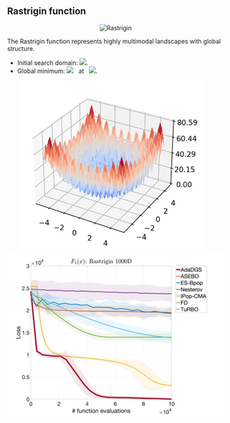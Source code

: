 ## Rastrigin function

<div align="center">  <img src="https://latex.codecogs.com/svg.latex?&space;f(\mathbf{x})=10d+\sum_{i=1}^d[x_i^2-10\cos(2{\pi}x_i)]." title="Rastrigin" /> </div>

The Rastrigin function represents highly multimodal landscapes with global structure.

- Initial search domain: <img src="https://latex.codecogs.com/svg.latex?&space;\mathbf{x}\in[-5.12,5.12]^d" title=" "/>. 
- Global minimum: <img src="https://latex.codecogs.com/svg.latex?&space;f(\mathbf{x}_{opt})=0" title=" "/> &nbsp; at &nbsp; <img src="https://latex.codecogs.com/svg.latex?&space;\mathbf{x}_{opt}=(0,\ldots,0)"/>.

<div align="center"> 
  <img src="image/Rastrigin.jpg" alt="rastrigin" height="400"/> &nbsp;&nbsp;&nbsp;&nbsp;&nbsp;
  <img src="image/ras_error_plot.jpg" alt="error" height="380"/>
</div>



